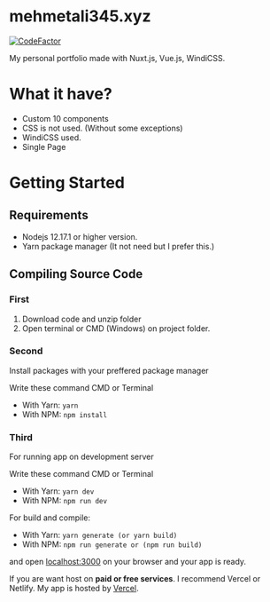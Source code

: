 # mehmetali345.xyz
[![CodeFactor](https://www.codefactor.io/repository/github/mehmetali345dev/mehmetali345.xyz/badge)](https://www.codefactor.io/repository/github/mehmetali345dev/mehmetali345.xyz)

My personal portfolio made with Nuxt.js, Vue.js, WindiCSS.

# What it have?

- Custom 10 components
- CSS is not used. (Without some exceptions)
- WindiCSS used.
- Single Page

# Getting Started
## Requirements

- Nodejs 12.17.1 or higher version.
- Yarn package manager (It not need but I prefer this.)
## Compiling Source Code

### First
 1. Download code and unzip folder
 2. Open terminal or CMD (Windows) on project folder.  
### Second
Install packages with your preffered package manager

Write these command CMD or Terminal
 - With Yarn: ```yarn```
 - With NPM: ```npm install```
### Third
For running app on development server

Write these command CMD or Terminal

 - With Yarn: ```yarn dev```
 - With NPM: ```npm run dev```

For build and compile:

 - With Yarn: ```yarn generate (or yarn build)```
 - With NPM: ```npm run generate or (npm run build)```


and open [localhost:3000](http://localhost:3000) on your browser and your app is ready.

If you are want host on **paid or free services**. I recommend Vercel or Netlify. My app is hosted by [Vercel](https://vercel.com).

